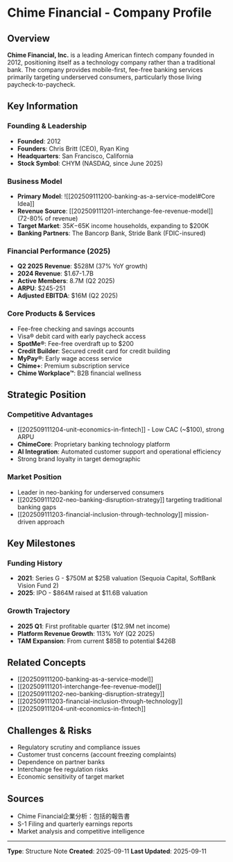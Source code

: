 # Chime Financial - Company Profile

## Overview
**Chime Financial, Inc.** is a leading American fintech company founded in 2012, positioning itself as a technology company rather than a traditional bank. The company provides mobile-first, fee-free banking services primarily targeting underserved consumers, particularly those living paycheck-to-paycheck.

## Key Information

### Founding & Leadership
- **Founded**: 2012
- **Founders**: Chris Britt (CEO), Ryan King
- **Headquarters**: San Francisco, California
- **Stock Symbol**: CHYM (NASDAQ, since June 2025)

### Business Model
- **Primary Model**: ![[202509111200-banking-as-a-service-model#Core Idea]]
- **Revenue Source**: [[202509111201-interchange-fee-revenue-model]] (72-80% of revenue)
- **Target Market**: $35K-$65K income households, expanding to $200K
- **Banking Partners**: The Bancorp Bank, Stride Bank (FDIC-insured)

### Financial Performance (2025)
- **Q2 2025 Revenue**: $528M (37% YoY growth)
- **2024 Revenue**: $1.67-1.7B
- **Active Members**: 8.7M (Q2 2025)
- **ARPU**: $245-251
- **Adjusted EBITDA**: $16M (Q2 2025)

### Core Products & Services
- Fee-free checking and savings accounts
- Visa® debit card with early paycheck access
- **SpotMe®**: Fee-free overdraft up to $200
- **Credit Builder**: Secured credit card for credit building
- **MyPay®**: Early wage access service
- **Chime+**: Premium subscription service
- **Chime Workplace™**: B2B financial wellness

## Strategic Position

### Competitive Advantages
- [[202509111204-unit-economics-in-fintech]] - Low CAC (~$100), strong ARPU
- **ChimeCore**: Proprietary banking technology platform
- **AI Integration**: Automated customer support and operational efficiency
- Strong brand loyalty in target demographic

### Market Position
- Leader in neo-banking for underserved consumers
- [[202509111202-neo-banking-disruption-strategy]] targeting traditional banking gaps
- [[202509111203-financial-inclusion-through-technology]] mission-driven approach

## Key Milestones

### Funding History
- **2021**: Series G - $750M at $25B valuation (Sequoia Capital, SoftBank Vision Fund 2)
- **2025**: IPO - $864M raised at $11.6B valuation

### Growth Trajectory
- **2025 Q1**: First profitable quarter ($12.9M net income)
- **Platform Revenue Growth**: 113% YoY (Q2 2025)
- **TAM Expansion**: From current $85B to potential $426B

## Related Concepts
- [[202509111200-banking-as-a-service-model]]
- [[202509111201-interchange-fee-revenue-model]]
- [[202509111202-neo-banking-disruption-strategy]]
- [[202509111203-financial-inclusion-through-technology]]
- [[202509111204-unit-economics-in-fintech]]

## Challenges & Risks
- Regulatory scrutiny and compliance issues
- Customer trust concerns (account freezing complaints)
- Dependence on partner banks
- Interchange fee regulation risks
- Economic sensitivity of target market

## Sources
- Chime Financial企業分析：包括的報告書
- S-1 Filing and quarterly earnings reports
- Market analysis and competitive intelligence

---
**Type**: Structure Note
**Created**: 2025-09-11
**Last Updated**: 2025-09-11